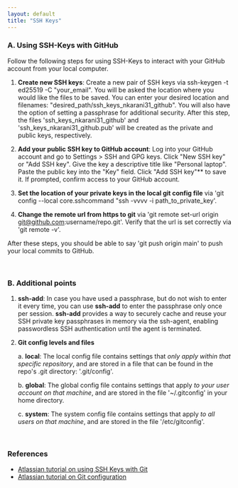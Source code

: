 ```yaml
---
layout: default
title: "SSH Keys"
---
```


### A. Using SSH-Keys with GitHub

Follow the following steps for using SSH-Keys to interact with your GitHub account from your local computer.

1. **Create new SSH keys**: Create a new pair of SSH keys via ssh-keygen -t ed25519 -C "your_email". You will be asked the location where you would like the files to be saved. You can enter your desired location and filenames: "desired_path/ssh_keys_nkarani31_github". You will also have the option of setting a passphrase for additional security. After this step, the files 'ssh_keys_nkarani31_github' and 'ssh_keys_nkarani31_github.pub' will be created as the private and public keys, respectively.

2. **Add your public SSH key to GitHub account**: Log into your GitHub account and go to Settings > SSH and GPG keys. Click "New SSH key" or "Add SSH key". Give the key a descriptive title like "Personal laptop". Paste the public key into the "Key" field. Click "Add SSH key"** to save it. If prompted, confirm access to your GitHub account.

3. **Set the location of your private keys in the local git config file** via 'git config --local core.sshcommand "ssh -vvvv -i path_to_private_key'.

4. **Change the remote url from https to git** via 'git remote set-url origin git@github.com:username/repo.git'. Verify that the url is set correctly via 'git remote -v'.


After these steps, you should be able to say 'git push origin main' to push your local commits to GitHub.

<br>

### B. Additional points

1. **ssh-add**: In case you have used a passphrase, but do not wish to enter it every time, you can use **ssh-add** to enter the passphrase only once per session. **ssh-add** provides a way to securely cache and reuse your SSH private key passphrases in memory via the ssh-agent, enabling passwordless SSH authentication until the agent is terminated.

2. **Git config levels and files**
    
    a. **local**: The local config file contains settings that *only apply within that specific repository*, and are stored in a file that can be found in the repo's .git directory: '.git/config'.
    
    b. **global**: The global config file contains settings that apply *to your user account on that machine*, and are stored in the file '~/.gitconfig' in your home directory.

    c. **system**: The system config file contains settings that apply *to all users on that machine*, and are stored in the file '/etc/gitconfig'.

<br>

### References
- [Atlassian tutorial on using SSH Keys with Git](https://www.atlassian.com/git/tutorials/git-ssh)  
- [Atlassian tutorial on Git configuration](https://www.atlassian.com/git/tutorials/setting-up-a-repository/git-config)